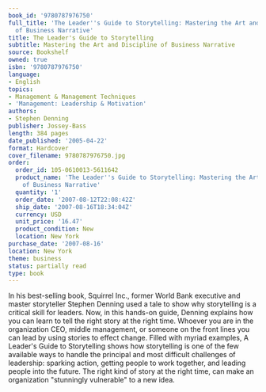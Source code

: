 ```yaml
---
book_id: '9780787976750'
full_title: 'The Leader''s Guide to Storytelling: Mastering the Art and Discipline
  of Business Narrative'
title: The Leader's Guide to Storytelling
subtitle: Mastering the Art and Discipline of Business Narrative
source: Bookshelf
owned: true
isbn: '9780787976750'
language:
- English
topics:
- Management & Management Techniques
- 'Management: Leadership & Motivation'
authors:
- Stephen Denning
publisher: Jossey-Bass
length: 384 pages
date_published: '2005-04-22'
format: Hardcover
cover_filename: 9780787976750.jpg
order:
  order_id: 105-0610013-5611642
  product_name: 'The Leader''s Guide to Storytelling: Mastering the Art and Discipline
    of Business Narrative'
  quantity: '1'
  order_date: '2007-08-12T22:08:42Z'
  ship_date: '2007-08-16T18:34:04Z'
  currency: USD
  unit_price: '16.47'
  product_condition: New
  location: New York
purchase_date: '2007-08-16'
location: New York
theme: business
status: partially read
type: book
---
```

In his best-selling book, Squirrel Inc., former World Bank executive and master storyteller Stephen Denning used a tale to show why storytelling is a critical skill for leaders. Now, in this hands-on guide, Denning explains how you can learn to tell the right story at the right time. Whoever you are in the organization CEO, middle management, or someone on the front lines you can lead by using stories to effect change. Filled with myriad examples, A Leader's Guide to Storytelling shows how storytelling is one of the few available ways to handle the principal and most difficult challenges of leadership: sparking action, getting people to work together, and leading people into the future. The right kind of story at the right time, can make an organization "stunningly vulnerable" to a new idea.
